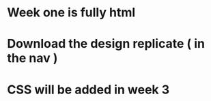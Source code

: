 # Week one is fully html
# Download the design replicate ( in the nav )
# CSS will  be added in week 3
